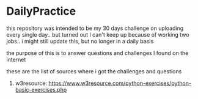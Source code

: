 # DailyPractice
this repository was intended to be my 30 days challenge on uploading every single day..
but turned out I can't keep up because of working two jobs..
i might still update this, but no longer in a daily basis

the purpose of this is to answer questions and challenges I found on the internet

these are the list of sources where i got the challenges and questions

1. w3resource: https://www.w3resource.com/python-exercises/python-basic-exercises.php
